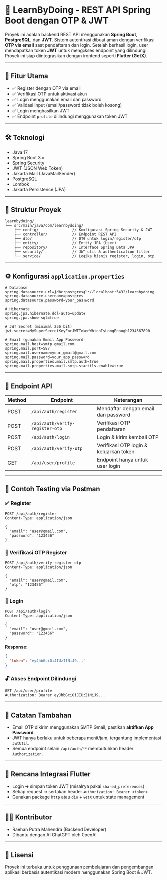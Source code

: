 
# 📘 LearnByDoing - REST API Spring Boot dengan OTP & JWT

Proyek ini adalah backend REST API menggunakan **Spring Boot**, **PostgreSQL**, dan **JWT**. Sistem autentikasi dibuat aman dengan verifikasi **OTP via email** saat pendaftaran dan login. Setelah berhasil login, user mendapatkan token **JWT** untuk mengakses endpoint yang dilindungi. Proyek ini siap diintegrasikan dengan frontend seperti **Flutter (GetX)**.

---

## 🚀 Fitur Utama

- ✅ Register dengan OTP via email
- ✅ Verifikasi OTP untuk aktivasi akun
- ✅ Login menggunakan email dan password
- ✅ Validasi input (email/password tidak boleh kosong)
- ✅ Login menghasilkan JWT
- ✅ Endpoint `profile` dilindungi menggunakan token JWT

---

## 🛠️ Teknologi

- Java 17
- Spring Boot 3.x
- Spring Security
- JWT (JSON Web Token)
- Jakarta Mail (JavaMailSender)
- PostgreSQL
- Lombok
- Jakarta Persistence (JPA)

---

## 📁 Struktur Proyek

```
learnbydoing/
└── src/main/java/com/learnbydoing/
    ├── config/               // Konfigurasi Spring Security & JWT
    ├── controller/           // Endpoint REST API
    ├── dto/                  // DTO untuk login/register/otp
    ├── entity/               // Entity JPA (User)
    ├── repository/           // Interface Spring Data JPA
    ├── security/             // JWT util & authentication filter
    └── service/              // Logika bisnis register, login, otp
```

---

## ⚙️ Konfigurasi `application.properties`

```properties
# Database
spring.datasource.url=jdbc:postgresql://localhost:5432/learnbydoing
spring.datasource.username=postgres
spring.datasource.password=your_password

# Hibernate
spring.jpa.hibernate.ddl-auto=update
spring.jpa.show-sql=true

# JWT Secret (minimal 256 bit)
jwt.secret=MySuperSecretKeyForJWTTokenWhichIsLongEnough1234567890

# Email (gunakan Gmail App Password)
spring.mail.host=smtp.gmail.com
spring.mail.port=587
spring.mail.username=your_gmail@gmail.com
spring.mail.password=your_app_password
spring.mail.properties.mail.smtp.auth=true
spring.mail.properties.mail.smtp.starttls.enable=true
```

---

## 🧪 Endpoint API

| Method | Endpoint                       | Keterangan                             |
|--------|--------------------------------|----------------------------------------|
| POST   | `/api/auth/register`           | Mendaftar dengan email dan password    |
| POST   | `/api/auth/verify-register-otp`| Verifikasi OTP pendaftaran             |
| POST   | `/api/auth/login`              | Login & kirim kembali OTP              |
| POST   | `/api/auth/verify-otp`         | Verifikasi OTP login & keluarkan token |
| GET    | `/api/user/profile`            | Endpoint hanya untuk user login        |

---

## 🔄 Contoh Testing via Postman

### ✅ Register
```http
POST /api/auth/register
Content-Type: application/json

{
  "email": "user@gmail.com",
  "password": "123456"
}
```

### 🔐 Verifikasi OTP Register
```http
POST /api/auth/verify-register-otp
Content-Type: application/json

{
  "email": "user@gmail.com",
  "otp": "123456"
}
```

### 🔑 Login
```http
POST /api/auth/login
Content-Type: application/json

{
  "email": "user@gmail.com",
  "password": "123456"
}
```

**Response:**
```json
{
  "token": "eyJhbGciOiJIUzI1NiJ9..."
}
```

### 🔓 Akses Endpoint Dilindungi
```http
GET /api/user/profile
Authorization: Bearer eyJhbGciOiJIUzI1NiJ9...
```

---

## 🧠 Catatan Tambahan

- Email OTP dikirim menggunakan SMTP Gmail, pastikan **aktifkan App Password**.
- JWT hanya berlaku untuk beberapa menit/jam, tergantung implementasi `JwtUtil`.
- Semua endpoint selain `/api/auth/**` membutuhkan header `Authorization`.

---

## 📱 Rencana Integrasi Flutter

- Login ➜ simpan token JWT (misalnya pakai `shared_preferences`)
- Setiap request ➜ sertakan header `Authorization: Bearer <token>`
- Gunakan package `http` atau `dio` + `GetX` untuk state management

---

## 👨‍💻 Kontributor

- Raehan Putra Mahendra (Backend Developer)
- Dibantu dengan AI ChatGPT oleh OpenAI

---

## 📄 Lisensi

Proyek ini terbuka untuk penggunaan pembelajaran dan pengembangan aplikasi berbasis autentikasi modern menggunakan Spring Boot & JWT.
